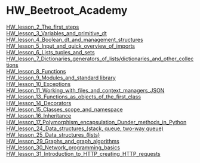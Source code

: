 # HW_Beetroot_Academy
[HW_lesson_2_The_first_steps](https://github.com/KrokhaVolpe/HW_Beetroot_Academy/tree/main/HW_lesson_2)<br/>
[HW_lesson_3_Variables_and_primitive_dt](https://github.com/KrokhaVolpe/HW_Beetroot_Academy/tree/main/HW_lesson_3)<br/>
[HW_lesson_4_Boolean_dt_and_management_structures](https://github.com/KrokhaVolpe/HW_Beetroot_Academy/blob/main/HW_lesson_4)<br/>
[HW_lesson_5_Input_and_quick_overview_of_imports](https://github.com/KrokhaVolpe/HW_Beetroot_Academy/tree/main/HW_lesson_5)<br/>
[HW_lesson_6_Lists_tuples_and_sets](https://github.com/KrokhaVolpe/HW_Beetroot_Academy/tree/main/HW_lesson_6)<br/>
[HW_lesson_7_Dictionaries_generators_of_lists/dictionaries_and_other_collections](https://github.com/KrokhaVolpe/HW_Beetroot_Academy/tree/main/HW_lesson_7)<br/>
[HW_lesson_8_Functions](https://github.com/KrokhaVolpe/HW_Beetroot_Academy/tree/main/HW_lesson_8)<br/>
[HW_lesson_9_Modules_and_standard library](https://github.com/KrokhaVolpe/HW_Beetroot_Academy/tree/main/HW_lesson_9)<br/>
[HW_lesson_10_Exceptions](https://github.com/KrokhaVolpe/HW_Beetroot_Academy/tree/main/HW_lesson_10)<br/>
[HW_lesson_11_Working_with_files_and_context_managers_JSON](https://github.com/KrokhaVolpe/HW_Beetroot_Academy/tree/main/HW_lesson_11)<br/>
[HW_lesson_13_Functions_as_objects_of_the_first_class](https://github.com/KrokhaVolpe/HW_Beetroot_Academy/tree/main/HW_lesson_13)<br/>
[HW_lesson_14_Decorators](https://github.com/KrokhaVolpe/HW_Beetroot_Academy/tree/main/HW_lesson_14)<br/>
[HW_lesson_15_Classes_scope_and_namespace](https://github.com/KrokhaVolpe/HW_Beetroot_Academy/tree/main/HW_lesson_15)<br/>
[HW_lesson_16_Inheritance](https://github.com/KrokhaVolpe/HW_Beetroot_Academy/tree/main/HW_lesson_16)<br/>
[HW_lesson_17_Polymorphism_encapsulation_Dunder_methods_in_Python](https://github.com/KrokhaVolpe/HW_Beetroot_Academy/tree/main/HW_lesson_17)<br/>
[HW_lesson_24_Data_structures_(stack, queue, two-way queue)](https://github.com/KrokhaVolpe/HW_Beetroot_Academy/tree/main/lesson_24)<br/>
[HW_lesson_25_Data_structures_(lists)](https://github.com/KrokhaVolpe/HW_Beetroot_Academy/tree/main/HW_lesson_25)<br/>
[HW_lesson_29_Graphs_and_graph_algorithms](https://github.com/KrokhaVolpe/HW_Beetroot_Academy/tree/main/HW_lesson_29)<br/>
[HW_lesson_30_Network_programming_basics](https://github.com/KrokhaVolpe/HW_Beetroot_Academy/tree/main/HW_lesson_30)<br/>
[HW_lesson_31_Introduction_to_HTTP_creating_HTTP_requests](https://github.com/KrokhaVolpe/HW_Beetroot_Academy/tree/main/HW_lesson_31)<br/>







